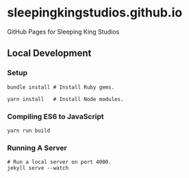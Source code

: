 # sleepingkingstudios.github.io

GitHub Pages for Sleeping King Studios

## Local Development

### Setup

```
bundle install # Install Ruby gems.

yarn install   # Install Node modules.
```

### Compiling ES6 to JavaScript

```
yarn run build
```

### Running A Server

```
# Run a local server on port 4000.
jekyll serve --watch
```
